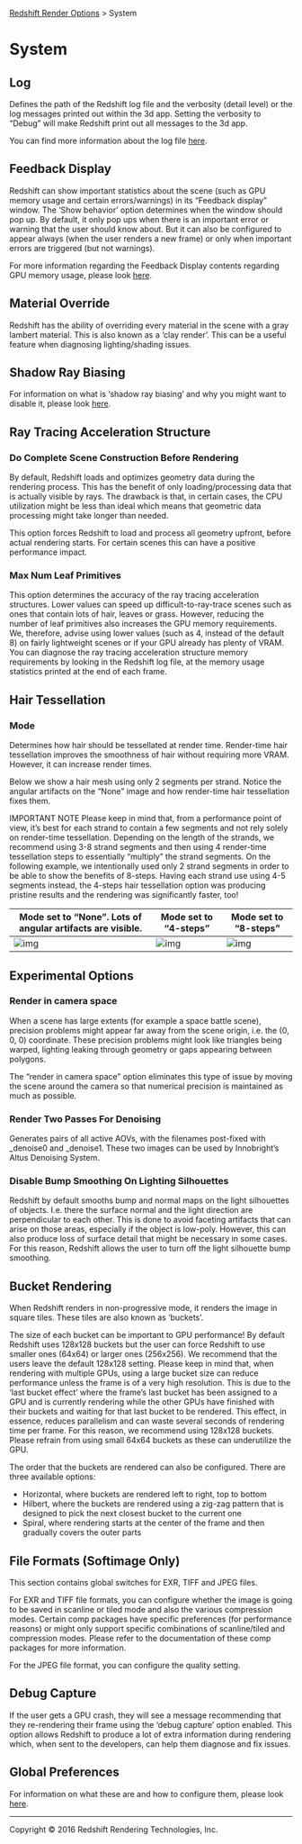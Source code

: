 [Redshift Render Options](http://docs.redshift3d.com/Content/I/Redshift%20Render%20Options.html) > System

# System

## Log

Defines the path of the Redshift log file and the verbosity (detail level) or the log messages printed out within the 3d app. Setting the verbosity to “Debug” will make Redshift print out all messages to the 3d app.

You can find more information about the log file [here](http://docs.redshift3d.com/Content/I/Log%20Files.html#Start).

## Feedback Display

Redshift can show important statistics about the scene (such as GPU memory usage and certain errors/warnings) in its “Feedback display” window. The ‘Show behavior’ option determines when the window should pop up. By default, it only pop ups when there is an important error or warning that the user should know about. But it can also be configured to appear always (when the user renders a new frame) or only when important errors are triggered (but not warnings).

For more information regarding the Feedback Display contents regarding GPU memory usage, please look [here](http://docs.redshift3d.com/Content/I/Memory%20Configuration.html#Start).

## Material Override

Redshift has the ability of overriding every material in the scene with a gray lambert material. This is also known as a ‘clay render’. This can be a useful feature when diagnosing lighting/shading issues.

## Shadow Ray Biasing

For information on what is ‘shadow ray biasing’ and why you might want to disable it, please look [here](http://docs.redshift3d.com/Content/I/Shadow%20Ray%20Biasing.html#Start).

## Ray Tracing Acceleration Structure

### Do Complete Scene Construction Before Rendering

By default, Redshift loads and optimizes geometry data during the rendering process. This has the benefit of only loading/processing data that is actually visible by rays. The drawback is that, in certain cases, the CPU utilization might be less than ideal which means that geometric data processing might take longer than needed.

This option forces Redshift to load and process all geometry upfront, before actual rendering starts. For certain scenes this can have a positive performance impact.

### Max Num Leaf Primitives

This option determines the accuracy of the ray tracing acceleration structures. Lower values can speed up difficult-to-ray-trace scenes such as ones that contain lots of hair, leaves or grass. However, reducing the number of leaf primitives also increases the GPU memory requirements. We, therefore, advise using lower values (such as 4, instead of the default 8) on fairly lightweight scenes or if your GPU already has plenty of VRAM. You can diagnose the ray tracing acceleration structure memory requirements by looking in the Redshift log file, at the memory usage statistics printed at the end of each frame.

## Hair Tessellation

### Mode

Determines how hair should be tessellated at render time. Render-time hair tessellation improves the smoothness of hair without requiring more VRAM. However, it can increase render times.

Below we show a hair mesh using only 2 segments per strand. Notice the angular artifacts on the “None” image and how render-time hair tessellation fixes them.

IMPORTANT NOTE 
Please keep in mind that, from a performance point of view, it’s best for each strand to contain a few segments and not rely solely on render-time tessellation. Depending on the length of the strands, we recommend using 3-8 strand segments and then using 4 render-time tessellation steps to essentially “multiply” the strand segments. On the following example, we intentionally used only 2 strand segments in order to be able to show the benefits of 8-steps. Having each strand use using 4-5 segments instead, the 4-steps hair tessellation option was producing pristine results and the rendering was significantly faster, too!

| Mode set to “None”. Lots of angular artifacts are visible. | Mode set to “4-steps”                    | Mode set to “8-steps”                    |
| ---------------------------------------- | ---------------------------------------- | ---------------------------------------- |
| ![img](http://docs.redshift3d.com/Content/Resources/Images/I/3000357.png) | ![img](http://docs.redshift3d.com/Content/Resources/Images/I/3000358.png) | ![img](http://docs.redshift3d.com/Content/Resources/Images/I/3000359.png) |

## Experimental Options

### Render in camera space

When a scene has large extents (for example a space battle scene), precision problems might appear far away from the scene origin, i.e. the (0, 0, 0) coordinate. These precision problems might look like triangles being warped, lighting leaking through geometry or gaps appearing between polygons.

The “render in camera space” option eliminates this type of issue by moving the scene around the camera so that numerical precision is maintained as much as possible.

### Render Two Passes For Denoising

Generates pairs of all active AOVs, with the filenames post-fixed with _denoise0 and _denoise1. These two images can be used by Innobright’s Altus Denoising System.

### Disable Bump Smoothing On Lighting Silhouettes

Redshift by default smooths bump and normal maps on the light silhouettes of objects. I.e. there the surface normal and the light direction are perpendicular to each other. This is done to avoid faceting artifacts that can arise on those areas, especially if the object is low-poly. However, this can also produce loss of surface detail that might be necessary in some cases. For this reason, Redshift allows the user to turn off the light silhouette bump smoothing.

## Bucket Rendering

When Redshift renders in non-progressive mode, it renders the image in square tiles. These tiles are also known as ‘buckets’.

The size of each bucket can be important to GPU performance! By default Redshift uses 128x128 buckets but the user can force Redshift to use smaller ones (64x64) or larger ones (256x256). We recommend that the users leave the default 128x128 setting. Please keep in mind that, when rendering with multiple GPUs, using a large bucket size can reduce performance unless the frame is of a very high resolution. This is due to the ‘last bucket effect’ where the frame’s last bucket has been assigned to a GPU and is currently rendering while the other GPUs have finished with their buckets and waiting for that last bucket to be rendered. This effect, in essence, reduces parallelism and can waste several seconds of rendering time per frame. For this reason, we recommend using 128x128 buckets.  Please refrain from using small 64x64 buckets as these can underutilize the GPU.

The order that the buckets are rendered can also be configured. There are three available options:

- Horizontal, where buckets are rendered left to right, top to bottom
- Hilbert, where the buckets are rendered using a zig-zag pattern that is designed to pick the next closest bucket to the current one
- Spiral, where rendering starts at the center of the frame and then gradually covers the outer parts

## File Formats (Softimage Only)

This section contains global switches for EXR, TIFF and JPEG files.

For EXR and TIFF file formats, you can configure whether the image is going to be saved in scanline or tiled mode and also the various compression modes. Certain comp packages have specific preferences (for performance reasons) or might only support specific combinations of scanline/tiled and compression modes. Please refer to the documentation of these comp packages for more information.

For the JPEG file format, you can configure the quality setting.

## Debug Capture

If the user gets a GPU crash, they will see a message recommending that they re-rendering their frame using the ‘debug capture’ option enabled. This option allows Redshift to produce a lot of extra information during rendering which, when sent to the developers, can help them diagnose and fix issues.

## Global Preferences

For information on what these are and how to configure them, please look [here](http://docs.redshift3d.com/Content/I/Additional%20Configuration.html#AdditionalConfiguration).

------

Copyright © 2016 Redshift Rendering Technologies, Inc.